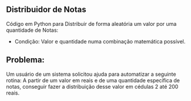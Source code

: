 ## Distribuidor de Notas
Código em Python para Distribuir de forma aleatória um valor por uma quantidade de Notas:
- Condição: Valor e quantidade numa combinação matemática possível.
## Problema:
Um usuário de um sistema solicitou ajuda para automatizar a seguinte rotina:
A partir de um valor em reais e de uma quantidade específica de notas,
conseguir fazer a distribuição desse valor em cédulas 2 até 200 reais.
